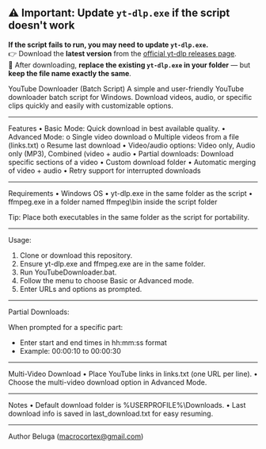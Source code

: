 ## ⚠️ Important: Update `yt-dlp.exe` if the script doesn't work

**If the script fails to run, you may need to update `yt-dlp.exe`.**  
👉 Download the **latest version** from the [official yt-dlp releases page](https://github.com/yt-dlp/yt-dlp/releases).  
🔁 After downloading, **replace the existing `yt-dlp.exe` in your folder** — but **keep the file name exactly the same**.



YouTube Downloader (Batch Script)
A simple and user-friendly YouTube downloader batch script for Windows. Download videos, audio, or specific clips quickly and easily with customizable options.
________________________________________
Features
•	Basic Mode: Quick download in best available quality.
•	Advanced Mode:
o	Single video download
o	Multiple videos from a file (links.txt)
o	Resume last download
•	Video/audio options: Video only, Audio only (MP3), Combined (video + audio
•	Partial downloads: Download specific sections of a video
•	Custom download folder
•	Automatic merging of video + audio
•	Retry support for interrupted downloads
________________________________________

Requirements
•	Windows OS
•	yt-dlp.exe in the same folder as the script
•	ffmpeg.exe in a folder named ffmpeg\bin inside the script folder

Tip: Place both executables in the same folder as the script for portability.

________________________________________

Usage:

1.	Clone or download this repository.
2.	Ensure yt-dlp.exe and ffmpeg.exe are in the same folder.
3.	Run YouTubeDownloader.bat.
4.	Follow the menu to choose Basic or Advanced mode.
5.	Enter URLs and options as prompted.
________________________________________

Partial Downloads:

When prompted for a specific part:
- Enter start and end times in hh:mm:ss format
- Example: 00:00:10 to 00:00:30
________________________________________

Multi-Video Download
•	Place YouTube links in links.txt (one URL per line).
•	Choose the multi-video download option in Advanced Mode.
________________________________________


Notes
•	Default download folder is %USERPROFILE%\Downloads.
•	Last download info is saved in last_download.txt for easy resuming.
________________________________________

Author Beluga (macrocortex@gmail.com)
